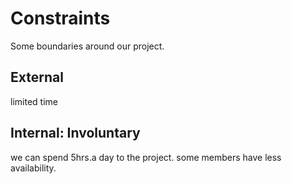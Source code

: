 # Constraints

Some boundaries around our project.

## External
  limited time

## Internal: Involuntary
   we can spend 5hrs.a day to the project.
   some members have less availability.
 